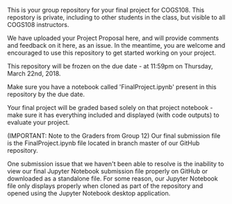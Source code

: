 
This is your group repository for your final project for COGS108. This repostory is private, including to other students in the class, but visible to all COGS108 instructors.

We have uploaded your Project Proposal here, and will provide comments and feedback on it here, as an issue. In the meantime, you are welcome and encouraged to use this repository to get started working on your project. 

This repository will be frozen on the due date - at 11:59pm on Thursday, March 22nd, 2018.

Make sure you have a notebook called 'FinalProject.ipynb' present in this repository by the due date. 

Your final project will be graded based solely on that project notebook - make sure it has everything included and displayed (with code outputs) to evaluate your project. 


(IMPORTANT: Note to the Graders from Group 12)
Our final submission file is the FinalProject.ipynb file located in branch master of our GitHub repository.

One submission issue that we haven't been able to resolve is the inability to view our final Jupyter Notebook submission file properly on GitHub or downloaded as a standalone file. For some reason, our Jupyter Notebook file only displays properly when cloned as part of the repository and opened using the Jupyter Notebook desktop application.